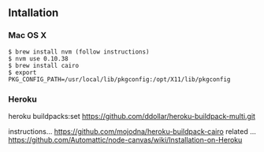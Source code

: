 
## Intallation

### Mac OS X

    $ brew install nvm (follow instructions)
    $ nvm use 0.10.38
    $ brew install cairo
    $ export PKG_CONFIG_PATH=/usr/local/lib/pkgconfig:/opt/X11/lib/pkgconfig

### Heroku

heroku buildpacks:set https://github.com/ddollar/heroku-buildpack-multi.git

instructions... https://github.com/mojodna/heroku-buildpack-cairo
related ... https://github.com/Automattic/node-canvas/wiki/Installation-on-Heroku